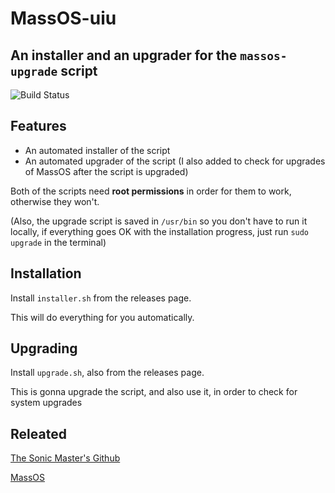 # MassOS-uiu
## An installer and an upgrader for the `massos-upgrade` script

![Build Status](https://travis-ci.org/joemccann/dillinger.svg?branch=master)

## Features

- An automated installer of the script
- An automated upgrader of the script (I also added to check for upgrades of MassOS    after the script is upgraded)

Both of the scripts need __root permissions__ in order for them to work, otherwise they won't.

(Also, the upgrade script is saved in `/usr/bin` so you don't have to run it locally, if everything goes OK with the installation progress, just run `sudo upgrade` in the terminal)

## Installation

Install `installer.sh` from the releases page.

This will do everything for you automatically.

## Upgrading
Install `upgrade.sh`, also from the releases page.

This is gonna upgrade the script, and also use it, in order to check for system upgrades

## Releated

[The Sonic Master's Github](https://github.com/TheSonicMaster)

[MassOS](https://github.com/TheSonicMaster/MassOS)
